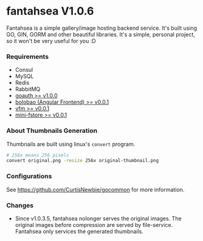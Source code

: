 # fantahsea V1.0.6

Fantahsea is a simple gallery/image hosting backend service. It's built using GO, GIN, GORM and other beautiful libraries. It's a simple, personal project, so it won't be very useful for you :D

### Requirements

- Consul
- MySQL
- Redis
- RabbitMQ
- [goauth >= v1.0.0](https://github.com/CurtisNewbie/goauth/tree/v1.0.0)
- [bolobao (Angular Frontend) >= v0.0.1](https://github.com/CurtisNewbie/bolobao/tree/v0.0.1)
- [vfm >= v0.0.1](https://github.com/CurtisNewbie/vfm/tree/v0.0.1)
- [mini-fstore >= v0.0.1](https://github.com/CurtisNewbie/mini-fstore/tree/v0.0.1)

### About Thumbnails Generation

Thumbnails are built using linux's `convert` program.

```sh
# 256x means 256 pixels
convert original.png -resize 256x original-thumbnail.png
```

### Configurations

See https://github.com/CurtisNewbie/gocommon for more information.


### Changes

- Since v1.0.3.5, fantahsea nolonger serves the original images. The original images before compression are served by file-service. Fantahsea only services the generated thumbnails.
